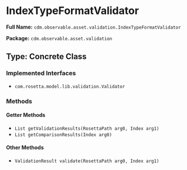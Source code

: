 # IndexTypeFormatValidator

**Full Name:** `cdm.observable.asset.validation.IndexTypeFormatValidator`

**Package:** `cdm.observable.asset.validation`

## Type: Concrete Class

### Implemented Interfaces

- `com.rosetta.model.lib.validation.Validator`

### Methods

#### Getter Methods

- `List getValidationResults(RosettaPath arg0, Index arg1)`
- `List getComparisonResults(Index arg0)`

#### Other Methods

- `ValidationResult validate(RosettaPath arg0, Index arg1)`

